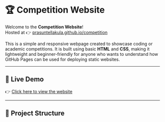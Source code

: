 # 🏆 Competition Website

Welcome to the **Competition Website**!  
Hosted at 👉 [prasuntellakula.github.io/competition](https://prasuntellakula.github.io/competition)

This is a simple and responsive webpage created to showcase coding or academic competitions. It is built using basic **HTML** and **CSS**, making it lightweight and beginner-friendly for anyone who wants to understand how GitHub Pages can be used for deploying static websites.

---

## 🔗 Live Demo

👉 [Click here to view the website](https://prasuntellakula.github.io/competition/)

---

## 📁 Project Structure

